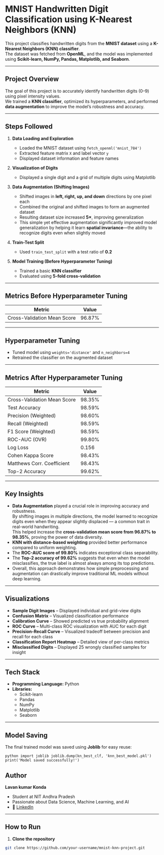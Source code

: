 #  MNIST Handwritten Digit Classification using K-Nearest Neighbors (KNN)

This project classifies handwritten digits from the **MNIST dataset** using a **K-Nearest Neighbors (KNN) classifier**.  
The dataset was fetched from **OpenML**, and the model was implemented using **Scikit-learn, NumPy, Pandas, Matplotlib, and Seaborn**.  

---

##  Project Overview  

The goal of this project is to accurately identify handwritten digits (0–9) using pixel intensity values.  
We trained a **KNN classifier**, optimized its hyperparameters, and performed **data augmentation** to improve the model’s robustness and accuracy.  

---

##  Steps Followed  

1. **Data Loading and Exploration**  
   - Loaded the MNIST dataset using `fetch_openml('mnist_784')`  
   - Extracted feature matrix `X` and label vector `y`  
   - Displayed dataset information and feature names  

2. **Visualization of Digits**  
   - Displayed a single digit and a grid of multiple digits using Matplotlib  

3. **Data Augmentation (Shifting Images)**  
   - Shifted images in **left, right, up, and down** directions by one pixel each  
   - Combined the original and shifted images to form an augmented dataset  
   - Resulting dataset size increased **5×**, improving generalization
   - This simple yet effective augmentation significantly improved model generalization by
     helping it learn **spatial invariance**—the ability to recognize digits even when slightly moved  

4. **Train-Test Split**  
   - Used `train_test_split` with a test ratio of **0.2**  

5. **Model Training (Before Hyperparameter Tuning)**  
   - Trained a basic **KNN classifier**  
   - Evaluated using **5-fold cross-validation**  

---

## Metrics Before Hyperparameter Tuning  

| Metric                      | Value  |
|-----------------------------|--------|
| Cross-Validation Mean Score | 96.87% |

---

##  Hyperparameter Tuning  

- Tuned model using `weights='distance'` and `n_neighbors=4`  
- Retrained the classifier on the augmented dataset  

---

##  Metrics After Hyperparameter Tuning  

| Metric                      | Value  |
|-----------------------------|--------|
| Cross-Validation Mean Score | 98.35% |
| Test Accuracy               | 98.59% |
| Precision (Weighted)        | 98.60% |
| Recall (Weighted)           | 98.59% |
| F1 Score (Weighted)         | 98.59% |
| ROC-AUC (OVR)               | 99.80% |
| Log Loss                    | 0.156  |
| Cohen Kappa Score           | 98.43% |
| Matthews Corr. Coefficient  | 98.43% |
| Top-2 Accuracy              | 99.62% |

---

##  Key Insights  

- **Data Augmentation** played a crucial role in improving accuracy and robustness.  
  By shifting images in multiple directions, the model learned to recognize digits even when they appear slightly displaced — a common trait in real-world handwriting.  
  This helped increase the **cross-validation mean score from 96.87% to 98.35%**, proving the power of data diversity.  
- **KNN with distance-based weighting** provided better performance compared to uniform weighting.  
- The **ROC-AUC score of 99.80%** indicates exceptional class separability.  
- The **Top-2 accuracy of 99.62%** suggests that even when the model misclassifies, the true label is almost always among its top predictions.  
- Overall, this approach demonstrates how simple preprocessing and augmentation can drastically improve traditional ML models without deep learning.  

---
##  Visualizations  

- **Sample Digit Images** – Displayed individual and grid-view digits  
- **Confusion Matrix** – Visualized classification performance   
- **Calibration Curve** – Showed predicted vs true probability alignment  
- **ROC Curve** – Multi-class ROC visualization with AUC for each digit  
- **Precision-Recall Curve** – Visualized tradeoff between precision and recall for each class  
- **Classification Report Heatmap** – Detailed view of per-class metrics  
- **Misclassified Digits** – Displayed 25 wrongly classified samples for insight  

---
##  Tech Stack  

- **Programming Language:** Python 
- **Libraries:**  
  - Scikit-learn  
  - Pandas  
  - NumPy  
  - Matplotlib  
  - Seaborn  

---
## Model Saving  

The final trained model was saved using **Joblib** for easy reuse:  

`python
import joblib
joblib.dump(kn_best_clf, 'knn_best_model.pkl')
print('Model saved successfully!')`


##  Author  

**Lavan kumar Konda**  
-  Student at NIT Andhra Pradesh  
-  Passionate about Data Science, Machine Learning, and AI  
- 🔗 [LinkedIn](www.linkedin.com/in/lavan-kumar-konda)
  
---
##  How to Run  

1. **Clone the repository**  
```bash
git clone https://github.com/your-username/mnist-knn-project.git
